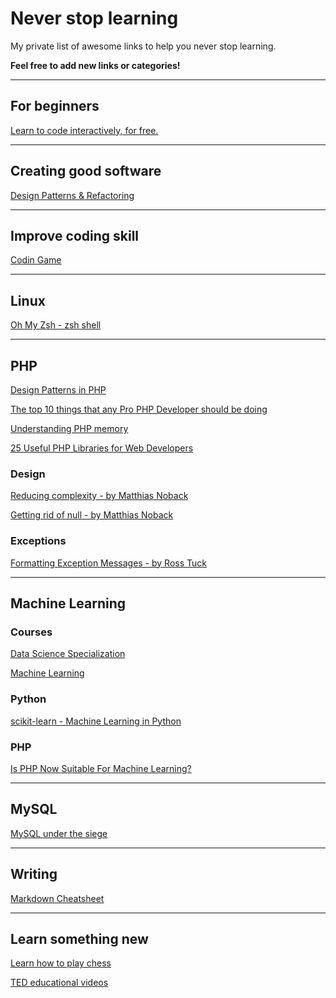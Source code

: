 # Never stop learning

My private list of awesome links to help you never stop learning.

**Feel free to add new links or categories!**

---
## For beginners

[Learn to code interactively, for free.](https://www.codecademy.com/)

---
## Creating good software 

[Design Patterns &amp; Refactoring](https://sourcemaking.com/)

---
## Improve coding skill

[Codin Game](https://www.codingame.com/home)

---
## Linux

[Oh My Zsh - zsh shell](https://github.com/robbyrussell/oh-my-zsh)

---
## PHP

[Design Patterns in PHP](https://github.com/domnikl/DesignPatternsPHP)

[The top 10 things that any Pro PHP Developer should be doing](http://www.slideshare.net/sourceministry/the-top-10-things-that-any-pro-php-developer-should-be-doing)

[Understanding PHP memory](http://www.slideshare.net/jpauli/understanding-php-memory)

[25 Useful PHP Libraries for Web Developers](http://detechter.com/25-useful-php-libraries-for-web-developers/)

### Design

[Reducing complexity - by Matthias Noback](https://www.ibuildings.nl/blog/2016/01/programming-guidelines-php-developers-part-1-reducing-complexity)

[Getting rid of null - by Matthias Noback](https://www.ibuildings.nl/blog/2016/01/programming-guidelines-php-developers-part-2-getting-rid-null)

### Exceptions

[Formatting Exception Messages - by Ross Tuck](http://rosstuck.com/formatting-exception-messages/)

---
## Machine Learning

### Courses

[Data Science Specialization](https://www.coursera.org/specializations/jhu-data-science)

[Machine Learning](https://www.coursera.org/learn/machine-learning)

### Python

[scikit-learn - Machine Learning in Python](http://scikit-learn.org/stable/)

### PHP

[Is PHP Now Suitable For Machine Learning?](https://medium.com/@syntheticmatt/is-php-now-suitable-for-machine-learning-a24e0f3233ac#.5glbifax2)

---
## MySQL

[MySQL under the siege](http://www.slideshare.net/sourceministry/mysql-under-the-siege)

---
## Writing

[Markdown Cheatsheet](https://github.com/adam-p/markdown-here/wiki/Markdown-Cheatsheet)

---
## Learn something new

[Learn how to play chess](https://www.chesscademy.com/)

[TED educational videos](http://ed.ted.com/)